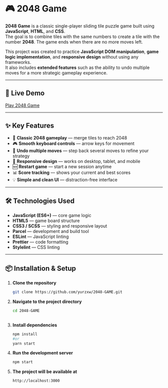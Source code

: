 # 🎮 2048 Game

**2048 Game** is a classic single-player sliding tile puzzle game built using **JavaScript**, **HTML**, and **CSS**.  
The goal is to combine tiles with the same numbers to create a tile with the number **2048**. The game ends when there are no more moves left.

This project was created to practice **JavaScript DOM manipulation**, **game logic implementation**, and **responsive design** without using any frameworks.  
It also includes **extended features** such as the ability to undo multiple moves for a more strategic gameplay experience.

---

## 🚀 Live Demo
[Play 2048 Game](https://yurzxw.github.io/2048-GAME/)

---

## ✨ Key Features
- 🎯 **Classic 2048 gameplay** — merge tiles to reach 2048
- 🎮 **Smooth keyboard controls** — arrow keys for movement
- 🔄 **Undo multiple moves** — step back several moves to refine your strategy
- 📱 **Responsive design** — works on desktop, tablet, and mobile
- 🆕 **Restart game** — start a new session anytime
- 📊 **Score tracking** — shows your current and best scores
- 💡 **Simple and clean UI** — distraction-free interface

---

## 🛠️ Technologies Used
- **JavaScript (ES6+)** — core game logic
- **HTML5** — game board structure
- **CSS3 / SCSS** — styling and responsive layout
- **Parcel** — development and build tool
- **ESLint** — JavaScript linting
- **Prettier** — code formatting
- **Stylelint** — CSS linting

---

## 📦 Installation & Setup

1. **Clone the repository**
   ```bash
   git clone https://github.com/yurzxw/2048-GAME.git

2. **Navigate to the project directory**
   ```bash
   cd 2048-GAME
  
3. **Install dependencies**
   ```bash
   npm install
   #or
   yarn start

4. **Run the development server**
   ```bash
   npm start

5. **The project will be available at**
   ```bash
   http://localhost:3000

   
